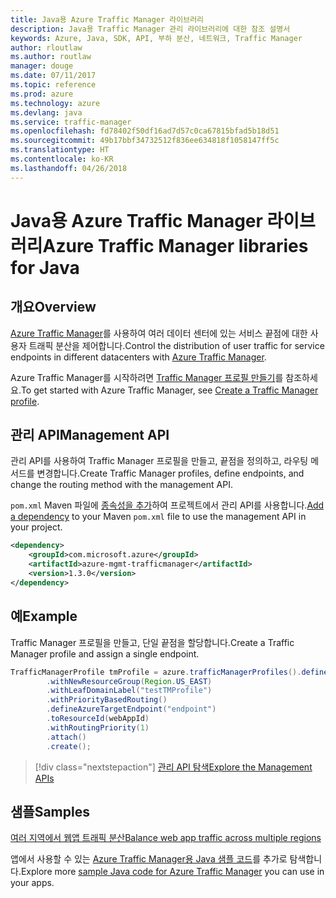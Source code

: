 ```yaml
---
title: Java용 Azure Traffic Manager 라이브러리
description: Java용 Traffic Manager 관리 라이브러리에 대한 참조 설명서
keywords: Azure, Java, SDK, API, 부하 분산, 네트워크, Traffic Manager
author: rloutlaw
ms.author: routlaw
manager: douge
ms.date: 07/11/2017
ms.topic: reference
ms.prod: azure
ms.technology: azure
ms.devlang: java
ms.service: traffic-manager
ms.openlocfilehash: fd78402f50df16ad7d57c0ca67815bfad5b18d51
ms.sourcegitcommit: 49b17bbf34732512f836ee634818f1058147ff5c
ms.translationtype: HT
ms.contentlocale: ko-KR
ms.lasthandoff: 04/26/2018
---
```

# <a name="azure-traffic-manager-libraries-for-java"></a><span data-ttu-id="32b7e-104">Java용 Azure Traffic Manager 라이브러리</span><span class="sxs-lookup"><span data-stu-id="32b7e-104">Azure Traffic Manager libraries for Java</span></span>

## <a name="overview"></a><span data-ttu-id="32b7e-105">개요</span><span class="sxs-lookup"><span data-stu-id="32b7e-105">Overview</span></span>

<span data-ttu-id="32b7e-106">[Azure Traffic Manager](/azure/traffic-manager/traffic-manager-overview)를 사용하여 여러 데이터 센터에 있는 서비스 끝점에 대한 사용자 트래픽 분산을 제어합니다.</span><span class="sxs-lookup"><span data-stu-id="32b7e-106">Control the distribution of user traffic for service endpoints in different datacenters with [Azure Traffic Manager](/azure/traffic-manager/traffic-manager-overview).</span></span>

<span data-ttu-id="32b7e-107">Azure Traffic Manager를 시작하려면 [Traffic Manager 프로필 만들기](/azure/traffic-manager/traffic-manager-create-profile)를 참조하세요.</span><span class="sxs-lookup"><span data-stu-id="32b7e-107">To get started with Azure Traffic Manager, see [Create a Traffic Manager profile](/azure/traffic-manager/traffic-manager-create-profile).</span></span>

## <a name="management-api"></a><span data-ttu-id="32b7e-108">관리 API</span><span class="sxs-lookup"><span data-stu-id="32b7e-108">Management API</span></span>

<span data-ttu-id="32b7e-109">관리 API를 사용하여 Traffic Manager 프로필을 만들고, 끝점을 정의하고, 라우팅 메서드를 변경합니다.</span><span class="sxs-lookup"><span data-stu-id="32b7e-109">Create Traffic Manager profiles, define endpoints, and change the routing method with the management API.</span></span> 

<span data-ttu-id="32b7e-110">`pom.xml` Maven 파일에 [종속성을 추가](https://maven.apache.org/guides/getting-started/index.html#How_do_I_use_external_dependencies)하여 프로젝트에서 관리 API를 사용합니다.</span><span class="sxs-lookup"><span data-stu-id="32b7e-110">[Add a dependency](https://maven.apache.org/guides/getting-started/index.html#How_do_I_use_external_dependencies) to your Maven `pom.xml` file to use the management API in your project.</span></span>  

```XML
<dependency>
    <groupId>com.microsoft.azure</groupId>
    <artifactId>azure-mgmt-trafficmanager</artifactId>
    <version>1.3.0</version>
</dependency>
```   

## <a name="example"></a><span data-ttu-id="32b7e-111">예</span><span class="sxs-lookup"><span data-stu-id="32b7e-111">Example</span></span>

<span data-ttu-id="32b7e-112">Traffic Manager 프로필을 만들고, 단일 끝점을 할당합니다.</span><span class="sxs-lookup"><span data-stu-id="32b7e-112">Create a Traffic Manager profile and assign a single endpoint.</span></span>

```java
TrafficManagerProfile tmProfile = azure.trafficManagerProfiles().define("testTMProfile")
        .withNewResourceGroup(Region.US_EAST)
        .withLeafDomainLabel("testTMProfile")
        .withPriorityBasedRouting()
        .defineAzureTargetEndpoint("endpoint")
        .toResourceId(webAppId)
        .withRoutingPriority(1)
        .attach()
        .create();
```

> [!div class="nextstepaction"]
> [<span data-ttu-id="32b7e-113">관리 API 탐색</span><span class="sxs-lookup"><span data-stu-id="32b7e-113">Explore the Management APIs</span></span>](/java/api/overview/azure/trafficmanager/management)

## <a name="samples"></a><span data-ttu-id="32b7e-114">샘플</span><span class="sxs-lookup"><span data-stu-id="32b7e-114">Samples</span></span>

[<span data-ttu-id="32b7e-115">여러 지역에서 웹앱 트래픽 분산</span><span class="sxs-lookup"><span data-stu-id="32b7e-115">Balance web app traffic across multiple regions</span></span>](https://github.com/Azure-Samples/traffic-manager-java-manage-profiles)

<span data-ttu-id="32b7e-116">앱에서 사용할 수 있는 [Azure Traffic Manager용 Java 샘플 코드](https://azure.microsoft.com/resources/samples/?platform=java&term=traffic)를 추가로 탐색합니다.</span><span class="sxs-lookup"><span data-stu-id="32b7e-116">Explore more [sample Java code for Azure Traffic Manager](https://azure.microsoft.com/resources/samples/?platform=java&term=traffic) you can use in your apps.</span></span>
